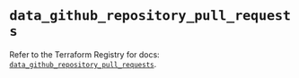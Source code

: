 # `data_github_repository_pull_requests`

Refer to the Terraform Registry for docs: [`data_github_repository_pull_requests`](https://registry.terraform.io/providers/integrations/github/6.3.0/docs/data-sources/repository_pull_requests).
